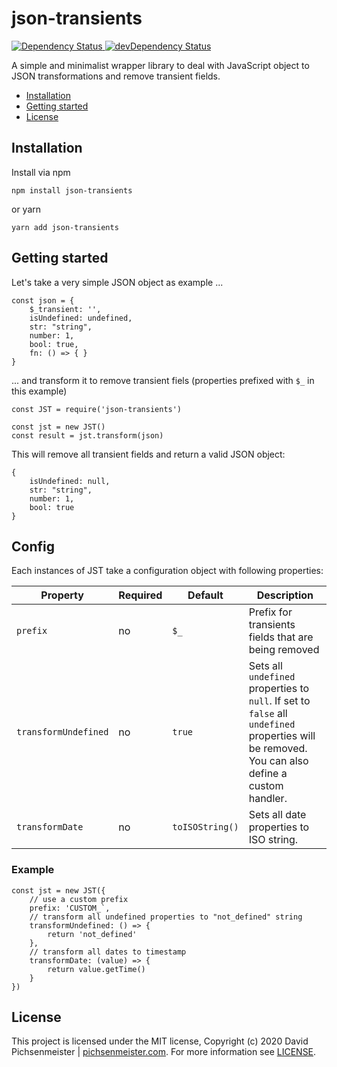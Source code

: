 # json-transients

<a href="https://david-dm.org/pichsenmeister/json-transients">
    <img src="https://david-dm.org/pichsenmeister/json-transients.svg" alt="Dependency Status" />
</a>
<a href="https://david-dm.org/pichsenmeister/json-transients#info=devDependencies">
    <img src="https://david-dm.org/pichsenmeister/json-transients/dev-status.svg" alt="devDependency Status" />
</a>


A simple and minimalist wrapper library to deal with JavaScript object to JSON transformations and remove transient fields.

* [Installation](#installation)
* [Getting started](#getting-started)
* [License](#license)

## Installation

Install via npm

```
npm install json-transients
```

or yarn

```
yarn add json-transients
```

## Getting started

Let's take a very simple JSON object as example ...
```
const json = {
    $_transient: '',
    isUndefined: undefined,
    str: "string",
    number: 1,
    bool: true,
    fn: () => { }
}
```

... and transform it to remove transient fiels (properties prefixed with `$_` in this example)
```
const JST = require('json-transients')

const jst = new JST()
const result = jst.transform(json)
```

This will remove all transient fields and return a valid JSON object:

```
{
    isUndefined: null,
    str: "string",
    number: 1,
    bool: true
}
```

## Config

Each instances of JST take a configuration object with following properties:

| Property | Required | Default | Description |
| ---- | ---- | ---- | ---- |
| `prefix` | no | `$_` | Prefix for transients fields that are being removed |
| `transformUndefined` | no | `true` | Sets all `undefined` properties to `null`. If set to `false` all `undefined` properties will be removed. You can also define a custom handler. |
| `transformDate` | no | `toISOString()` | Sets all date properties to ISO string. |

### Example
```
const jst = new JST({
    // use a custom prefix
    prefix: 'CUSTOM_`,
    // transform all undefined properties to "not_defined" string
    transformUndefined: () => { 
        return 'not_defined'
    },
    // transform all dates to timestamp
    transformDate: (value) => { 
        return value.getTime()
    }
})
```

## License

This project is licensed under the MIT license, Copyright (c) 2020 David Pichsenmeister | [pichsenmeister.com](https://pichsenmeister.com). For more information see [LICENSE](LICENSE).
